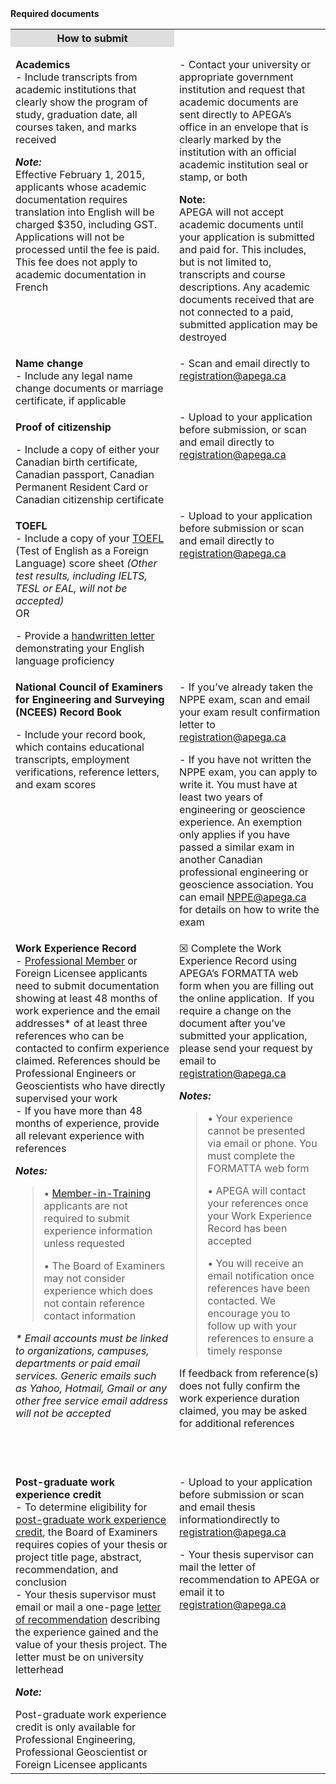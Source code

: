 <table class="table-100">

<tbody>
<strong>Required documents</strong></th>
              <th bgcolor="#DEDEDE" width="52%"><strong>How to submit</strong></th>
            </tr>
            <tr>
              <td valign="top"><p><strong>Academics</strong><br>
- Include    transcripts from academic institutions that clearly show the program of    study, graduation date, all courses taken, and marks received</p>
                <p><strong><em>Note: </em></strong><br>
              Effective    February 1, 2015, applicants whose academic documentation requires    translation into English will be charged $350, including GST. Applications    will not be processed until the fee is paid. This fee does not apply    to academic documentation in French</p></td>
              <td valign="top"><p>- Contact    your university or appropriate government institution and request that academic    documents are sent directly to APEGA’s office in an envelope that is clearly    marked by the institution with an official academic institution seal or    stamp, or both</p>
              <p><strong>Note: </strong><br>
APEGA will not accept academic documents    until your application is submitted and paid for. This includes, but is not    limited to, transcripts and course descriptions. Any academic documents    received that are not connected to a paid, submitted application may be    destroyed</p></td>
            </tr>
            <tr>
              <td valign="top"><strong>Name change <br>
              </strong>- Include  any legal name change documents or marriage certificate, if applicable</td>
              <td valign="top">- Scan and email directly to <a href="mailto:registration@apega.ca">registration@apega.ca</a>&nbsp; </td>
            </tr>
            <tr>
              <td valign="top"><p><strong>Proof of citizenship</strong></p>
- Include a  copy of either your Canadian birth certificate, Canadian passport, Canadian Permanent  Resident Card or Canadian citizenship certificate</td>
              <td valign="top">- Upload to your application before submission, or  scan and email directly to <a href="mailto:registration@apega.ca">registration@apega.ca</a></td>
            </tr>
            <tr>
              <td valign="top"><p><strong>TOEFL</strong><br>
                - Include a copy of your <a href="http://www.applyatapega.ca/pm-englishlanguage.html">TOEFL</a> (Test of  English as a Foreign Language) score sheet <em>(Other test results,  including IELTS, TESL or EAL, will not be accepted)</em><br>
                OR</p>
- Provide a <a href="http://www.applyatapega.ca/pm-englishlanguage.html">handwritten letter</a> demonstrating your English language proficiency</td>
              <td valign="top">- Upload to your application before submission or  scan and email directly to <a href="mailto:registration@apega.ca">registration@apega.ca</a></td>
            </tr>
            <tr>
              <td valign="top"><p><strong>National Council of Examiners for  Engineering and Surveying (NCEES) Record Book</strong></p>
- Include  your record book, which contains educational transcripts, employment  verifications, reference letters, and exam scores</td>
              <td valign="top"><p>- If you’ve already taken the NPPE exam, scan and  email your exam result confirmation letter to <a href="mailto:registration@apega.ca">registration@apega.ca</a></p>
- If you  have not written the NPPE exam, you can apply to write it. You must have at  least two years of engineering or geoscience experience. An exemption only  applies if you have passed a similar exam in another Canadian professional  engineering or geoscience association. You can email <a href="mailto:NPPE@apega.ca">NPPE@apega.ca</a> for details on how to write the exam</td>
            </tr>
            <tr>
              <td valign="top"><p><strong>Work Experience Record</strong><br>
                - <a href="http://www.applyatapega.ca/pm-application.html">Professional Member</a> or Foreign Licensee applicants need to submit documentation  showing at least 48 months of work experience and the email addresses* of at  least three references who can be contacted to confirm experience claimed.  References should be Professional Engineers or Geoscientists who have directly  supervised your work<br>
                - If  you have more than 48 months of experience, provide all relevant experience  with references</p>
                <p><strong><em>Notes: </em></strong></p>
                <blockquote>
                  <p>• <a href="http://www.applyatapega.ca/mit-application.html">Member-in-Training</a> applicants are not required to 
                    submit  experience information unless requested</p>
                  <p>• The Board of  Examiners may not consider experience which does not contain reference contact  information </p>
                </blockquote>
<p><em>* Email  accounts must be linked to organizations, campuses, departments or paid email  services. Generic emails such as Yahoo, Hotmail, Gmail or any other free  service email address will not be accepted</em></p></td>
              <td valign="top"><p>☒ Complete the Work Experience Record using APEGA’s  FORMATTA web form when you are filling out the online application.&nbsp; If you require a change on the document after  you’ve submitted your application, please send your request by email to <a href="mailto:registration@apega.ca">registration@apega.ca</a></p>
                <p><strong><em>Notes:</em></strong></p>
                <blockquote>
                  <p>• Your  experience cannot be presented via email or phone. You must complete the  FORMATTA web form</p>
                  <p>• APEGA will  contact your references once your Work Experience Record has been accepted </p>
                  <p>• You will  receive an email notification once references have been contacted. We encourage  you to follow up with your references to ensure a timely response</p>
                </blockquote>
                <p>If feedback from reference(s) does not fully  confirm the work experience duration claimed, you may be asked for additional  references </p>
              <p>&nbsp;</p></td>
            </tr>
            <tr>
              <td valign="top"><p><strong>Post-graduate work experience credit</strong><br>
                - To determine eligibility for <a href="http://www.applyatapega.ca/pm-post-graduate.html">post-graduate work experience credit</a>, the Board of Examiners requires  copies of your thesis or project title page, abstract, recommendation, and  conclusion<br>
                - Your thesis supervisor must email or mail a one-page <a href="http://www.applyatapega.ca/pm-post-graduate-faqs.html">letter of recommendation</a> describing the experience gained and  the value of your thesis project. The letter must be on university letterhead</p>
                <p><em><strong>Note:</strong></em></p>
Post-graduate work experience credit is only  available for Professional Engineering, Professional Geoscientist or Foreign  Licensee applicants</td>
              <td valign="top"><p>- Upload to your application before submission or scan  and email thesis informationdirectly  to <a href="mailto:registration@apega.ca">registration@apega.ca</a>&nbsp; </p>
- Your thesis  supervisor can mail the letter of recommendation to APEGA or email it to <a href="mailto:registration@apega.ca">registration@apega.ca</a></td>          
            </tr>

</tbody>

</table>

